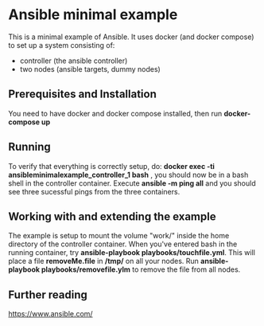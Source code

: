 # Ansible minimal example
This is a minimal example of Ansible. It uses docker (and docker compose) to set up a system 
consisting of:
 - controller (the ansible controller)
 - two nodes (ansible targets, dummy nodes)

## Prerequisites and Installation
You need to have docker and docker compose installed, then run 
**docker-compose up**

## Running
To verify that everything is correctly setup, do:
 **docker exec -ti ansibleminimalexample_controller_1 bash** , you should now be in a bash shell
in the controller container. Execute **ansible -m ping all** and you should see three sucessful pings from the three containers.

## Working with and extending the example
The example is setup to mount the volume "work/" inside the home directory of the controller container. When you've entered bash in the running container, try **ansible-playbook playbooks/touchfile.yml**. This will place a file **removeMe.file** in **/tmp/** on all your nodes. Run **ansible-playbook playbooks/removefile.ylm** to remove the file from all nodes.

## Further reading
https://www.ansible.com/
